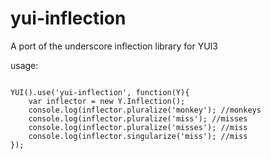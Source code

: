 yui-inflection
==============

A port of the underscore inflection library for YUI3

usage:
```

YUI().use('yui-inflection', function(Y){
	var inflector = new Y.Inflection();
	console.log(inflector.pluralize('monkey'); //monkeys
	console.log(inflector.pluralize('miss'); //misses
	console.log(inflector.pluralize('misses'); //miss
	console.log(inflector.singularize('miss'); //miss
});
```
